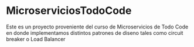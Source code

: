# MicroserviciosTodoCode

Este es un proyecto proveniente del curso de Microservicios de Todo Code en donde implementamos distintos patrones de diseno tales como circuit breaker o Load Balancer
